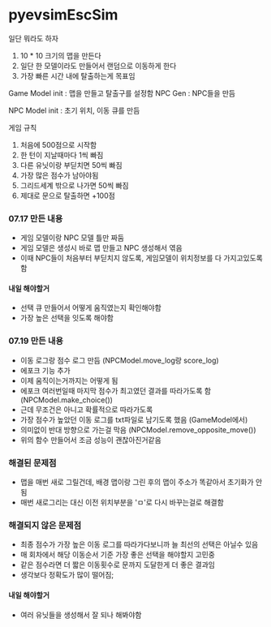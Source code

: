 # pyevsimEscSim

일단 뭐라도 하자
1. 10 * 10 크기의 맵을 만든다
2. 일단 한 모델이라도 만들어서 랜덤으로 이동하게 한다
3. 가장 빠른 시간 내에 탈출하는게 목표임

Game Model
init : 맵을 만들고 탈출구를 설정함
NPC Gen : NPC들을 
만듬


NPC Model
init : 초기 위치, 이동 큐를 만듬

게임 규칙
1. 처음에 500점으로 시작함
2. 한 턴이 지날때마다 1씩 빠짐
3. 다른 유닛이랑 부딛치면 50씩 빠짐
4. 가장 많은 점수가 남아야됨
5. 그리드세계 밖으로 나가면 50씩 빠짐
6. 제대로 문으로 탈출하면 +100점

### 07.17 만든 내용
- 게임 모델이랑 NPC 모델 틀만 짜둠
- 게임 모델은 생성시 바로 맵 만들고 NPC 생성해서 엮음
- 이때 NPC들이 처음부터 부딛치지 않도록, 게임모델이 위치정보를 다 가지고있도록 함

#### 내일 해야할거
- 선택 큐 만들어서 어떻게 움직였는지 확인해야함
- 가장 높은 선택을 잇도록 해야함

### 07.19 만든 내용
- 이동 로그랑 점수 로그 만듬 (NPCModel.move_log랑 score_log)
- 에포크 기능 추가
- 이제 움직이는거까지는 어떻게 됨 
- 에포크 여러번일때 마지막 점수가 최고였던 결과를 따라가도록 함 (NPCModel.make_choice())
- 근데 무조건은 아니고 확률적으로 따라가도록
- 가장 점수가 높았던 이동 로그를 txt파일로 남기도록 했음 (GameModel에서)
- 의미없이 반대 방향으로 가는걸 막음 (NPCModel.remove_opposite_move())
- 위의 함수 만들어서 조금 성능이 괜찮아진거같음

### 해결된 문제점
- 맵을 매번 새로 그릴건데, 배경 맵이랑 그린 후의 맵이 주소가 똑같아서 초기화가 안됨
- 매번 새로그리는 대신 이전 위치부분을 'ㅁ'로 다시 바꾸는걸로 해결함

### 해결되지 않은 문제점
- 최종 점수가 가장 높은 이동 로그를 따라가다보니까 늘 최선의 선택은 아닐수 있음
- 매 회차에서 해당 이동순서 기준 가장 좋은 선택을 해야할지 고민중
- 같은 점수라면 더 짧은 이동횟수로 문까지 도달한게 더 좋은 결과임
- 생각보다 정확도가 많이 떨어짐;

#### 내일 해야할거
- 여러 유닛들을 생성해서 잘 되나 해봐야함
